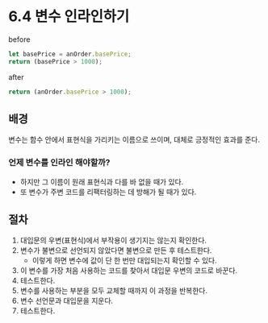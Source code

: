 # 6.4 변수 인라인하기

before
```javascript
let basePrice = anOrder.basePrice;
return (basePrice > 1000); 
```

after
```javascript
return (anOrder.basePrice > 1000);
```

## 배경
변수는 함수 안에서 표현식을 가리키는 이름으로 쓰이며, 대체로 긍정적인 효과를 준다.
### 언제 변수를 인라인 해야할까?
- 하지만 그 이름이 원래 표현식과 다를 바 없을 때가 있다.
- 또 변수가 주변 코드를 리팩터링하는 데 방해가 될 때가 있다.


## 절차
1. 대입문의 우변(표현식)에서 부작용이 생기지는 않는지 확인한다.
2. 변수가 불변으로 선언되지 않았다면 불변으로 만든 후 테스트한다.
   - 이렇게 하면 변수에 값이 단 한 번만 대입되는지 확인할 수 있다.
3. 이 변수를 가장 처음 사용하는 코드를 찾아서 대입문 우변의 코드로 바꾼다.
4. 테스트한다.
5. 변수를 사용하는 부분을 모두 교체할 때까지 이 과정을 반복한다.
6. 변수 선언문과 대입문을 지운다.
7. 테스트한다.
